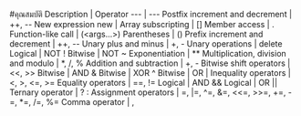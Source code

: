 #คุณสมบัติ
Description | Operator
--- | ---
Postfix increment and decrement |	++, --
New expression	new | <typename>
Array subscripting |	<array>[<index>]
Member access |	<object>.<member>
Function-like call |	<func>(<args...>)
Parentheses |	(<statement>)
Prefix increment and decrement |	++, --
Unary plus and minus |	+, -
Unary operations |	delete
Logical | NOT	!
Bitwise | NOT	~
Exponentiation |	**
Multiplication, division and modulo |	*, /, %
Addition and subtraction |	+, -
Bitwise shift operators |	<<, >>
Bitwise | AND	&
Bitwise | XOR	^
Bitwise | OR	|
Inequality operators |	<, >, <=, >=
Equality operators |	==, !=
Logical | AND	&&
Logical | OR	||
Ternary operator |	<conditional> ? <if-true> : <if-false>
Assignment operators |	=, |=, ^=, &=, <<=, >>=, +=, -=, *=, /=, %=
Comma operator |	,
